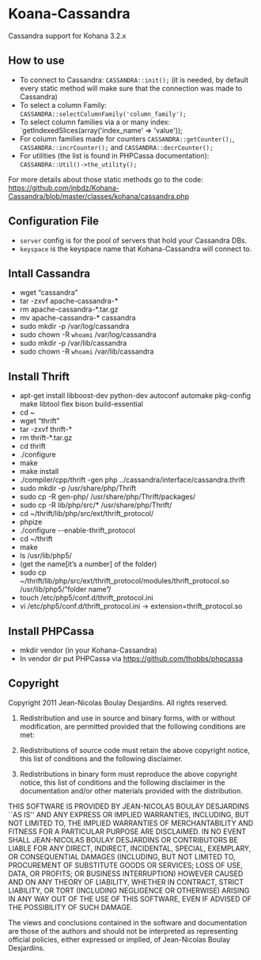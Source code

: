 Koana-Cassandra
===========

Cassandra support for Kohana 3.2.x

How to use
----------

- To connect to Cassandra: `CASSANDRA::init();` (it is needed, by default every static method will make sure that the connection was made to Cassandra)
- To select a column Family: `CASSANDRA::selectColumnFamily('column_family');`
- To select column families via a or many index: `getIndexedSlices(array('index_name' => 'value'));
- For column families made for counters `CASSANDRA::getCounter();`, `CASSANDRA::incrCounter();` and `CASSANDRA::decrCounter();`
- For utilities (the list is found in PHPCassa documentation): `CASSANDRA::Util()->the_utility();`

For more details about those static methods go to the code: https://github.com/jnbdz/Kohana-Cassandra/blob/master/classes/kohana/cassandra.php

Configuration File
----------

- `server` config is for the pool of servers that hold your Cassandra DBs.
- `keyspace` is the keyspace name that Kohana-Cassandra will connect to.

Intall Cassandra
----------

- wget “cassandra”
- tar -zxvf apache-cassandra-*
- rm apache-cassandra-*.tar.gz
- mv apache-cassandra-* cassandra
- sudo mkdir -p /var/log/cassandra
- sudo chown -R `whoami` /var/log/cassandra
- sudo mkdir -p /var/lib/cassandra
- sudo chown -R `whoami` /var/lib/cassandra

Install Thrift
----------

- apt-get install libboost-dev python-dev autoconf automake pkg-config make libtool flex bison build-essential
- cd ~
- wget “thrift”
- tar -zxvf thrift-*
- rm thrift-*.tar.gz
- cd thrift
- ./configure
- make
- make install
- ./compiler/cpp/thrift -gen php ../cassandra/interface/cassandra.thrift
- sudo mkdir -p /usr/share/php/Thrift
- sudo cp -R gen-php/ /usr/share/php/Thrift/packages/
- sudo cp -R lib/php/src/* /usr/share/php/Thrift/
- cd ~/thrift/lib/php/src/ext/thrift_protocol/
- phpize
- ./configure --enable-thrift_protocol
- cd ~/thrift
- make
- ls /usr/lib/php5/
- (get the name[it’s a number] of the folder)
- sudo cp ~/thrift/lib/php/src/ext/thrift_protocol/modules/thrift_protocol.so /usr/lib/php5/”folder name”/
- touch /etc/php5/conf.d/thrift_protocol.ini
- vi /etc/php5/conf.d/thrift_protocol.ini -> extension=thrift_protocol.so

Install PHPCassa
----------

- mkdir vendor (in your Kohana-Cassandra)
- In vendor dir put PHPCassa via https://github.com/thobbs/phpcassa

Copyright
----------

Copyright 2011 Jean-Nicolas Boulay Desjardins. All rights reserved.

1. Redistribution and use in source and binary forms, with or without modification, are permitted provided that the following conditions are met:

2. Redistributions of source code must retain the above copyright notice, this list of conditions and the following disclaimer.

3. Redistributions in binary form must reproduce the above copyright notice, this list of conditions and the following disclaimer in the documentation and/or other materials provided with the distribution.

THIS SOFTWARE IS PROVIDED BY JEAN-NICOLAS BOULAY DESJARDINS ``AS IS'' AND ANY EXPRESS OR IMPLIED WARRANTIES, INCLUDING, BUT NOT LIMITED TO, THE IMPLIED WARRANTIES OF MERCHANTABILITY AND FITNESS FOR A PARTICULAR PURPOSE ARE DISCLAIMED. IN NO EVENT SHALL JEAN-NICOLAS BOULAY DESJARDINS OR CONTRIBUTORS BE LIABLE FOR ANY DIRECT, INDIRECT, INCIDENTAL, SPECIAL, EXEMPLARY, OR CONSEQUENTIAL DAMAGES (INCLUDING, BUT NOT LIMITED TO, PROCUREMENT OF SUBSTITUTE GOODS OR SERVICES; LOSS OF USE, DATA, OR PROFITS; OR BUSINESS INTERRUPTION) HOWEVER CAUSED AND ON ANY THEORY OF LIABILITY, WHETHER IN CONTRACT, STRICT LIABILITY, OR TORT (INCLUDING NEGLIGENCE OR OTHERWISE) ARISING IN ANY WAY OUT OF THE USE OF THIS SOFTWARE, EVEN IF ADVISED OF THE POSSIBILITY OF SUCH DAMAGE.

The views and conclusions contained in the software and documentation are those of the authors and should not be interpreted as representing official policies, either expressed or implied, of Jean-Nicolas Boulay Desjardins.
